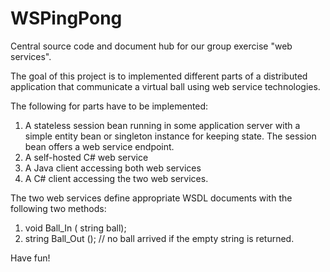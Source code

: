 WSPingPong
==========

Central source code and document hub for our group exercise "web services".

The goal of this project is to implemented different parts of a distributed application that communicate a virtual ball using web service technologies.

The following for parts have to be implemented:

1. A stateless session bean running in some application server with a simple entity bean or singleton instance for keeping state. The session bean offers a web service endpoint.
2. A self-hosted C# web service
3. A Java client accessing both web services
4. A C# client accessing the two web services.

The two web services define appropriate WSDL documents with the following two methods:

1. void Ball_In ( string ball); 
2. string Ball_Out (); // no ball arrived if the empty string is returned.

Have fun!
